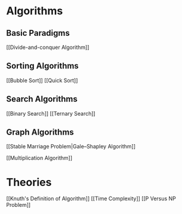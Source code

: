 # Algorithms
## Basic Paradigms
[[Divide-and-conquer Algorithm]]
## Sorting Algorithms
[[Bubble Sort]]
[[Quick Sort]]
## Search Algorithms
[[Binary Search]]
[[Ternary Search]]

## Graph Algorithms
[[Stable Marriage Problem|Gale–Shapley Algorithm]]

[[Multiplication Algorithm]]

# Theories
[[Knuth's Definition of Algorithm]]
[[Time Complexity]]
[[P Versus NP Problem]]

